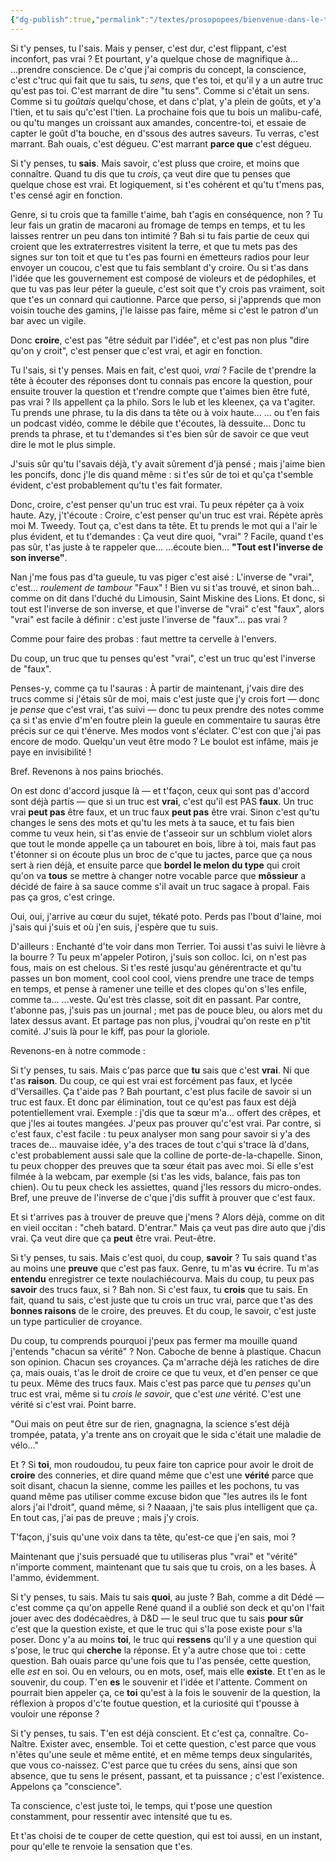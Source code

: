 ```yaml
---
{"dg-publish":true,"permalink":"/textes/prosopopees/bienvenue-dans-le-terrier/","created":"2024-12-16T13:46:39.605+01:00","updated":"2024-05-25T14:43:52.604+02:00"}
---
```




Si t'y penses, tu l'sais. Mais y penser, c'est dur, c'est flippant, c'est inconfort, pas vrai ?
Et pourtant, y'a quelque chose de magnifique à...
...prendre conscience.
De c'que j'ai compris du concept, la conscience, c'est c'truc qui fait que tu sais, tu *sens*, que t'es toi, et qu'il y a un autre truc qu'est pas toi.
C'est marrant de dire "tu sens".
Comme si c'était un sens. Comme si tu *goûtais* quelqu'chose, et dans c'plat, y'a plein de goûts, et y'a l'tien, et tu sais qu'c'est l'tien.
La prochaine fois que tu bois un malibu-café, ou qu'tu manges un croissant aux amandes, concentre-toi, et essaie de capter le goût d'ta bouche, en d'ssous des autres saveurs.
Tu verras, c'est marrant. Bah ouais, c'est dégueu. C'est marrant **parce que** c'est dégueu.

Si t'y penses, tu **sais**. Mais savoir, c'est pluss que croire, et moins que connaître.
Quand tu dis que tu *crois*, ça veut dire que tu penses que quelque chose est vrai. Et logiquement, si t'es cohérent et qu'tu t'mens pas, t'es censé agir en fonction.

Genre, si tu crois que ta famille t'aime, bah t'agis en conséquence, non ? Tu leur fais un gratin de macaroni au fromage de temps en temps, et tu les laisses rentrer un peu dans ton intimité ?
Bah si tu fais partie de ceux qui croient que les extraterrestres visitent la terre, et que tu mets pas des signes sur ton toit et que tu t'es pas fourni en émetteurs radios pour leur envoyer un coucou, c'est que tu fais semblant d'y croire.
Ou si t'as dans l'idée que les gouvernement est composé de violeurs et de pédophiles, et que tu vas pas leur péter la gueule, c'est soit que t'y crois pas vraiment, soit que t'es un connard qui cautionne.
Parce que perso, si j'apprends que mon voisin touche des gamins, j'le laisse pas faire, même si c'est le patron d'un bar avec un vigile.

Donc **croire**, c'est pas "être séduit par l'idée", et c'est pas non plus "dire qu'on y croit", c'est penser que c'est vrai, et agir en fonction.

Tu l'sais, si t'y penses. Mais en fait, c'est quoi, *vrai* ?
Facile de t'prendre la tête à écouter des réponses dont tu connais pas encore la question, pour ensuite trouver la question et t'rendre compte que t'aimes bien être futé, pas vrai ?
Ils appellent ça la philo. Sors le lub et les kleenex, ça va t'agiter.
Tu prends une phrase, tu la dis dans ta tête ou à voix haute...
... ou t'en fais un podcast vidéo, comme le débile que t'écoutes, là dessuite...
Donc tu prends ta phrase, et tu t'demandes si t'es bien sûr de savoir ce que veut dire le mot le plus simple.

J'suis sûr qu'tu l'savais déjà, t'y avait sûrement d'jà pensé ; mais j'aime bien les poncifs, donc j'le dis quand même : si t'es sûr de toi et qu'ça t'semble évident, c'est probablement qu'tu t'es fait formater.

Donc, croire, c'est penser qu'un truc est vrai.
Tu peux répéter ça à voix haute.
Azy, j't'écoute : Croire, c'est penser qu'un truc est vrai.
Répète après moi M. Tweedy. Tout ça, c'est dans ta tête.
Et tu prends le mot qui a l'air le plus évident, et tu t'demandes :
Ça veut dire quoi, "vrai" ?
Facile, quand t'es pas sûr, t'as juste à te rappeler que...
...écoute bien...
**"Tout est l'inverse de son inverse"**.

Nan j'me fous pas d'ta gueule, tu vas piger c'est aisé :
L'inverse de "vrai", c'est...
*roulement de tambour*
"Faux" ! Bien vu si t'as trouvé, et sinon bah... comme on dit dans l'duché du Limousin, Saint Miskine des Lions.
Et donc, si tout est l'inverse de son inverse, et que l'inverse de "vrai" c'est "faux", alors "vrai" est facile à définir : c'est juste l'inverse de "faux"... pas vrai ?

Comme pour faire des probas : faut mettre ta cervelle à l'envers.

Du coup, un truc que tu penses qu'est "vrai", c'est un truc qu'est l'inverse de "faux".

Penses-y, comme ça tu l'sauras :
À partir de maintenant, j'vais dire des trucs comme si j'étais sûr de moi, mais c'est juste que j'y crois fort — donc je *pense* que c'est vrai, t'as suivi — donc tu peux prendre des notes comme ça si t'as envie d'm'en foutre plein la gueule en commentaire tu sauras être précis sur ce qui t'énerve.
Mes modos vont s'éclater.
C'est con que j'ai pas encore de modo.
Quelqu'un veut être modo ?
Le boulot est infâme, mais je paye en invisibilité !

Bref. Revenons à nos pains briochés.

On est donc d'accord jusque là — et t'façon, ceux qui sont pas d'accord sont déjà partis — que si un truc est **vrai**, c'est qu'il est PAS **faux**. Un truc vrai **peut pas** être faux, et un truc faux **peut pas** être vrai. Sinon c'est qu'tu changes le sens des mots et qu'tu les mets à ta sauce, et tu fais bien comme tu veux hein, si t'as envie de t'asseoir sur un schblum violet alors que tout le monde appelle ça un tabouret en bois, libre à toi, mais faut pas t'étonner si on écoute plus un broc de c'que tu jactes, parce que ça nous sert à rien déjà, et ensuite parce que **bordel le melon du type** qui croit qu'on va **tous** se mettre à changer notre vocable parce que **môssieur** a décidé de faire à sa sauce comme s'il avait un truc sagace à propal.
Fais pas ça gros, c'est cringe.

Oui, oui, j'arrive au cœur du sujet, tékaté poto.
Perds pas l'bout d'laine, moi j'sais qui j'suis et où j'en suis, j'espère que tu suis.

D'ailleurs :
Enchanté d'te voir dans mon Terrier. Toi aussi t'as suivi le lièvre à la bourre ?
Tu peux m'appeler Potiron, j'suis son colloc.
Ici, on n'est pas fous, mais on est chelous.
Si t'es resté jusqu'au générentracte et qu'tu passes un bon moment, cool cool cool, viens prendre une trace de temps en temps, et pense à ramener une teille et des clopes qu'on s'les enfile, comme ta...
...veste.
Qu'est très classe, soit dit en passant.
Par contre, t'abonne pas, j'suis pas un journal ; met pas de pouce bleu, ou alors met du latex dessus avant.
Et partage pas non plus, j'voudrai qu'on reste en p'tit comité.
J'suis là pour le kiff, pas pour la gloriole.

Revenons-en à notre commode :

Si t'y penses, tu sais. Mais c'pas parce que **tu** sais que c'est **vrai**.
Ni que t'as **raison**.
Du coup, ce qui est vrai est forcément pas faux, et lycée d'Versailles. 
Ça t'aide pas ?
Bah pourtant, c'est plus facile de savoir si un truc est faux. Et donc par élimination, tout ce qu'est pas faux est déjà potentiellement vrai.
Exemple : j'dis que ta sœur m'a... offert des crêpes, et que j'les ai toutes mangées.
J'peux pas prouver qu'c'est vrai.
Par contre, si c'est faux, c'est facile : tu peux analyser mon sang pour savoir si y'a des traces de... mauvaise idée, y'a des traces de tout c'qui s'trace là d'dans, c'est probablement aussi sale que la colline de porte-de-la-chapelle.
Sinon, tu peux chopper des preuves que ta sœur était pas avec moi. Si elle s'est filmée à la webcam, par exemple (si t'as les vids, balance, fais pas ton chien).
Ou tu peux check les assiettes, quand j'les ressors du micro-ondes.
Bref, une preuve de l'inverse de c'que j'dis suffit à prouver que c'est faux.

Et si t'arrives pas à trouver de preuve que j'mens ?
Alors déjà, comme on dit en vieil occitan : "cheh batard. D'entrar."
Mais ça veut pas dire auto que j'dis vrai.
Ça veut dire que ça **peut** être vrai. Peut-être.

Si t'y penses, tu sais. Mais c'est quoi, du coup, **savoir** ?
Tu sais quand t'as au moins une **preuve** que c'est pas faux. Genre, tu m'as **vu** écrire. Tu m'as **entendu** enregistrer ce texte noulachiécourva.
Mais du coup, tu peux pas **savoir** des trucs faux, si ?
Bah non.
Si c'est faux, tu **crois** que tu sais.
En fait, quand tu sais, c'est juste que tu crois un truc vrai, parce que t'as des **bonnes raisons** de le croire, des preuves.
Et du coup, le savoir, c'est juste un type particulier de croyance.

Du coup, tu comprends pourquoi j'peux pas fermer ma mouille quand j'entends "chacun sa vérité" ?
Non. Caboche de benne à plastique.
Chacun son opinion. Chacun ses croyances. Ça m'arrache déjà les ratiches de dire ça, mais ouais, t'as le droit de croire ce que tu veux, et d'en penser ce que tu peux.
Même des trucs faux.
Mais c'est pas parce que tu *penses* qu'un truc est vrai, même si tu *crois le savoir*, que c'est *une* vérité.
C'est une vérité si c'est vrai.
Point barre.

"Oui mais on peut être sur de rien, gnagnagna, la science s'est déjà trompée, patata, y'a trente ans on croyait que le sida c'était une maladie de vélo..."

Et ?
Si **toi**, mon roudoudou, tu peux faire ton caprice pour avoir le droit de **croire** des conneries, et dire quand même que c'est une **vérité** parce que soit disant, chacun la sienne, comme les pailles et les pochons, tu vas quand même pas utiliser comme excuse bidon que "les autres ils le font alors j'ai l'droit", quand même, si ?
Naaaan, j'te sais plus intelligent que ça. En tout cas, j'ai pas de preuve ; mais j'y crois.

T'façon, j'suis qu'une voix dans ta tête, qu'est-ce que j'en sais, moi ?

Maintenant que j'suis persuadé que tu utiliseras plus "vrai" et "vérité" n'importe comment, maintenant que tu sais que tu crois, on a les bases. À l'ammo, évidemment.

Si t'y penses, tu sais. Mais tu sais **quoi**, au juste ?
Bah, comme a dit Dédé — c'est comme ça qu'on appelle René quand il a oublié son deck et qu'on l'fait jouer avec des dodécaèdres, à D&D — le seul truc que tu sais **pour sûr** c'est que la question existe, et que le truc qui s'la pose existe pour s'la poser.
Donc y'a au moins **toi**, le truc qui **ressens** qu'il y a une question qui s'pose, le truc qui **cherche** la réponse.
Et y'a autre chose que toi : cette question.
Bah ouais parce qu'une fois que tu l'as pensée, cette question, elle *est* en soi. Ou en velours, ou en mots, osef, mais elle **existe**. Et t'en as le souvenir, du coup. T'en **es** le souvenir et l'idée et l'attente.
Comment on pourrait bien appeler ça, ce **toi** qu'est à la fois le souvenir de la question, la réflexion à propos d'c'te foutue question, et la curiosité qui t'pousse à vouloir une réponse ?

Si t'y penses, tu sais. T'en est déjà conscient.
Et c'est ça, connaître. Co-Naître. Exister avec, ensemble.
Toi et cette question, c'est parce que vous n'êtes qu'une seule et même entité, et en même temps deux singularités, que vous co-naissez.
C'est parce que tu crées du sens, ainsi que son absence, que tu sens le présent, passant, et ta puissance ; c'est l'existence. Appelons ça "conscience".

Ta conscience, c'est juste toi, le temps, qui t'pose une question constamment, pour ressentir avec intensité que tu es.

Et t'as choisi de te couper de cette question, qui est toi aussi, en un instant, pour qu'elle te renvoie la sensation que t'es.